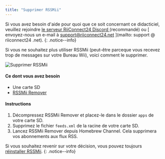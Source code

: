 ```yaml
---
title: "Supprimer RSSMii"
---
```


Si vous avez besoin d'aide pour quoi que ce soit concernant ce didacticiel, veuillez rejoindre [ le serveur RiiConnect24 Discord ](https://discord.gg/rc24) (recommandé) ou \[ envoyez-nous un e-mail à support@riiconnect24.net \](mailto: support @ riiconnect24 .net).
{: .notice--info}

Si vous ne souhaitez plus utiliser RSSMii (peut-être parceque vous recevez trop de messages sur votre Bureau Wii), voici comment le supprimer.

![Supprimer RSSMii](/images/rssmii-remove.png)

#### Ce dont vous avez besoin

* Une carte SD
* [RSSMii Remover](https://github.com/RiiConnect24/rssmii/releases)

#### Instructions

1. Décompressez RSSMii Remover et placez-le dans le dossier `apps` de votre carte SD.
2. Supprimez le fichier `feeds.xml` de la racine de votre carte SD.
3. Lancez RSSMii Remover depuis Homebrew Channel. Cela supprimera vos abonnements aux flux RSS.

Si vous souhaitez revenir sur votre décision, vous pouvez toujours [réinstaller RSSMii](rssmii).
{: .notice--info}
